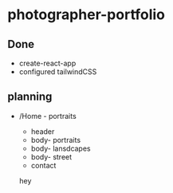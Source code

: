 # photographer-portfolio

## Done

- create-react-app
- configured tailwindCSS

## planning

- /Home - portraits

  - header
  - body- portraits
  - body- lansdcapes
  - body- street
  - contact

  hey
